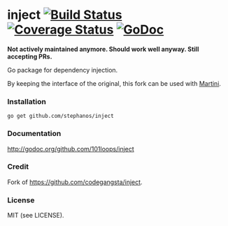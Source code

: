 inject [![Build Status](https://secure.travis-ci.org/stephanos/inject.png)](https://travis-ci.org/stephanos/inject) [![Coverage Status](https://coveralls.io/repos/stephanos/inject/badge.png)](https://coveralls.io/r/stephanos/inject) [![GoDoc](https://camo.githubusercontent.com/6bae67c5189d085c05271a127da5a4bbb1e8eb2c/68747470733a2f2f676f646f632e6f72672f6769746875622e636f6d2f736d61727479737472656574732f676f636f6e7665793f7374617475732e706e67)](http://godoc.org/github.com/stephanos/inject)
======

**Not actively maintained anymore. Should work well anyway. Still accepting PRs.**

Go package for dependency injection.

By keeping the interface of the original, this fork can be used with [Martini](https://github.com/go-martini/martini).

### Installation
`go get github.com/stephanos/inject`

### Documentation
http://godoc.org/github.com/101loops/inject

### Credit
Fork of https://github.com/codegangsta/inject.

### License
MIT (see LICENSE).
